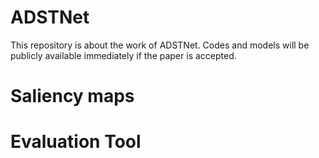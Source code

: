# ADSTNet
This repository is about the work of ADSTNet. Codes and models will be publicly available immediately if the paper is accepted.


# Saliency maps


# Evaluation Tool
